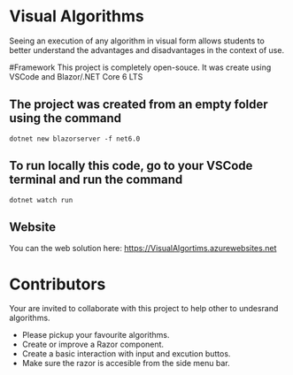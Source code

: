 # Visual Algorithms
Seeing an execution of any algorithm in visual form allows students to better understand the advantages and disadvantages in the context of use.

#Framework
This project is completely open-souce. It was create using VSCode and Blazor/.NET Core 6 LTS

## The project was created from an empty folder using the command
    dotnet new blazorserver -f net6.0
    
## To run locally this code, go to your VSCode terminal and run the command
    dotnet watch run
    
## Website
  You can the web solution here:
  https://VisualAlgortims.azurewebsites.net
  
# Contributors
  Your are invited to collaborate with this project to help other to undesrand algorithms.
  - Please pickup your favourite algorithms.
  - Create or improve a Razor component.
  - Create a basic interaction with input and excution buttos.
  - Make sure the razor is accesible from the side menu bar.
  

